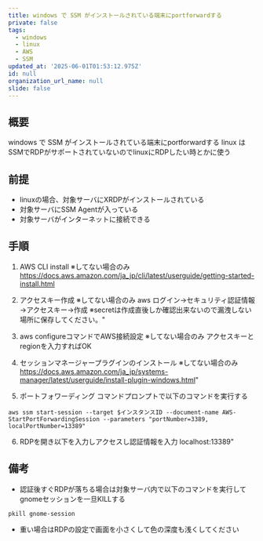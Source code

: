 ```yaml
---
title: windows で SSM がインストールされている端末にportforwardする
private: false
tags:
  - windows
  - linux
  - AWS
  - SSM
updated_at: '2025-06-01T01:53:12.975Z'
id: null
organization_url_name: null
slide: false
---
```


## 概要
windows で SSM がインストールされている端末にportforwardする
linux はSSMでRDPがサポートされていないのでlinuxにRDPしたい時とかに使う

## 前提
- linuxの場合、対象サーバにXRDPがインストールされている
- 対象サーバにSSM Agentが入っている
- 対象サーバがインターネットに接続できる

## 手順

1. AWS CLI install ※してない場合のみ
https://docs.aws.amazon.com/ja_jp/cli/latest/userguide/getting-started-install.html

2. アクセスキー作成 ※してない場合のみ
aws ログイン→セキュリティ認証情報→アクセスキー→作成
※secretは作成直後しか確認出来ないので漏洩しない場所に保存してください。"

3. aws configureコマンドでAWS接続設定 ※してない場合のみ
アクセスキーとregionを入力すればOK

4. セッションマネージャープラグインのインストール ※してない場合のみ
https://docs.aws.amazon.com/ja_jp/systems-manager/latest/userguide/install-plugin-windows.html"

5. ポートフォワーディング
コマンドプロンプトで以下のコマンドを実行する
```
aws ssm start-session --target $インスタンスID --document-name AWS-StartPortForwardingSession --parameters "portNumber=3389, localPortNumber=13389"
```

6. RDPを開き以下を入力しアクセスし認証情報を入力
localhost:13389"

## 備考
- 認証後すぐRDPが落ちる場合は対象サーバ内で以下のコマンドを実行してgnomeセッションを一旦KILLする
```
pkill gnome-session
```

- 重い場合はRDPの設定で画面を小さくして色の深度も浅くしてください
